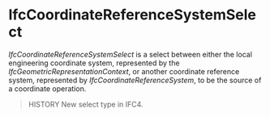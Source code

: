 IfcCoordinateReferenceSystemSelect
==================================
_IfcCoordinateReferenceSystemSelect_ is a select between either the local
engineering coordinate system, represented by the
_IfcGeometricRepresentationContext_, or another coordinate reference system,
represented by _IfcCoordinateReferenceSystem_, to be the source of a
coordinate operation.  
  
> HISTORY  New select type in IFC4.  


